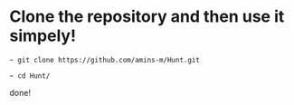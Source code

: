 # Clone the repository and then use it simpely!
```
~ git clone https://github.com/amins-m/Hunt.git

~ cd Hunt/
```
done!
